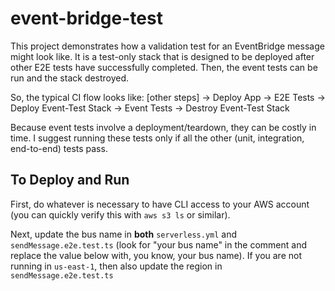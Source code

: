 # event-bridge-test
This project demonstrates how a validation test for an EventBridge message might look like. It is a test-only stack that is designed to be deployed after other E2E tests have successfully completed. Then, the event tests can be run and the stack destroyed.

So, the typical CI flow looks like:
[other steps] -> Deploy App -> E2E Tests -> Deploy Event-Test Stack -> Event Tests -> Destroy Event-Test Stack

Because event tests involve a deployment/teardown, they can be costly in time. I suggest running these tests only if all the other (unit, integration, end-to-end) tests pass.

## To Deploy and Run
First, do whatever is necessary to have CLI access to your AWS account (you can quickly verify this with `aws s3 ls` or similar).

Next, update the bus name in **both** `serverless.yml` and `sendMessage.e2e.test.ts` (look for "your bus name" in the comment and replace the value below with, you know, your bus name). If you are not running in `us-east-1`, then also update the region in `sendMessage.e2e.test.ts`